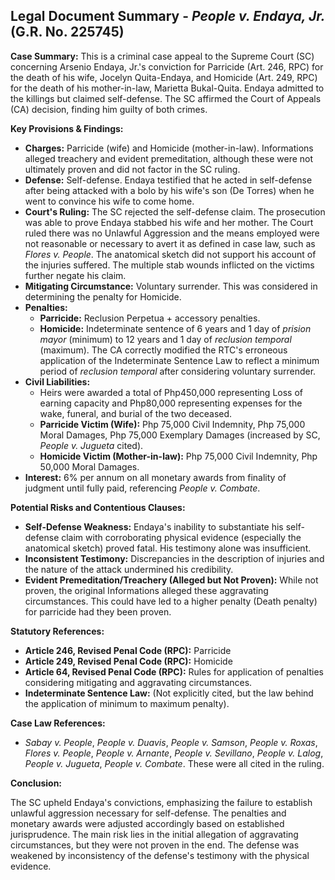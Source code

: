 ## Legal Document Summary - *People v. Endaya, Jr.* (G.R. No. 225745)

**Case Summary:** This is a criminal case appeal to the Supreme Court (SC) concerning Arsenio Endaya, Jr.'s conviction for Parricide (Art. 246, RPC) for the death of his wife, Jocelyn Quita-Endaya, and Homicide (Art. 249, RPC) for the death of his mother-in-law, Marietta Bukal-Quita. Endaya admitted to the killings but claimed self-defense. The SC affirmed the Court of Appeals (CA) decision, finding him guilty of both crimes.

**Key Provisions & Findings:**

*   **Charges:** Parricide (wife) and Homicide (mother-in-law).  Informations alleged treachery and evident premeditation, although these were not ultimately proven and did not factor in the SC ruling.
*   **Defense:** Self-defense.  Endaya testified that he acted in self-defense after being attacked with a bolo by his wife's son (De Torres) when he went to convince his wife to come home.
*   **Court's Ruling:** The SC rejected the self-defense claim.  The prosecution was able to prove Endaya stabbed his wife and her mother. The Court ruled there was no Unlawful Aggression and the means employed were not reasonable or necessary to avert it as defined in case law, such as *Flores v. People*. The anatomical sketch did not support his account of the injuries suffered. The multiple stab wounds inflicted on the victims further negate his claim.
*   **Mitigating Circumstance:** Voluntary surrender.  This was considered in determining the penalty for Homicide.
*   **Penalties:**
    *   **Parricide:** Reclusion Perpetua + accessory penalties.
    *   **Homicide:** Indeterminate sentence of 6 years and 1 day of *prision mayor* (minimum) to 12 years and 1 day of *reclusion temporal* (maximum).  The CA correctly modified the RTC's erroneous application of the Indeterminate Sentence Law to reflect a minimum period of *reclusion temporal* after considering voluntary surrender.
*   **Civil Liabilities:**
    *   Heirs were awarded a total of Php450,000 representing Loss of earning capacity and Php80,000 representing expenses for the wake, funeral, and burial of the two deceased.
    *   **Parricide Victim (Wife):** Php 75,000 Civil Indemnity, Php 75,000 Moral Damages, Php 75,000 Exemplary Damages (increased by SC, *People v. Jugueta* cited).
    *   **Homicide Victim (Mother-in-law):** Php 75,000 Civil Indemnity, Php 50,000 Moral Damages.
*   **Interest:** 6% per annum on all monetary awards from finality of judgment until fully paid, referencing *People v. Combate*.

**Potential Risks and Contentious Clauses:**

*   **Self-Defense Weakness:** Endaya's inability to substantiate his self-defense claim with corroborating physical evidence (especially the anatomical sketch) proved fatal.  His testimony alone was insufficient.
*   **Inconsistent Testimony:** Discrepancies in the description of injuries and the nature of the attack undermined his credibility.
*   **Evident Premeditation/Treachery (Alleged but Not Proven):** While not proven, the original Informations alleged these aggravating circumstances. This could have led to a higher penalty (Death penalty) for parricide had they been proven.

**Statutory References:**

*   **Article 246, Revised Penal Code (RPC):** Parricide
*   **Article 249, Revised Penal Code (RPC):** Homicide
*   **Article 64, Revised Penal Code (RPC):** Rules for application of penalties considering mitigating and aggravating circumstances.
*   **Indeterminate Sentence Law:** (Not explicitly cited, but the law behind the application of minimum to maximum penalty).

**Case Law References:**

*   *Sabay v. People*, *People v. Duavis*, *People v. Samson*, *People v. Roxas*, *Flores v. People*, *People v. Arnante*, *People v. Sevillano*, *People v. Lalog*, *People v. Jugueta*, *People v. Combate*.
    These were all cited in the ruling.

**Conclusion:**

The SC upheld Endaya's convictions, emphasizing the failure to establish unlawful aggression necessary for self-defense. The penalties and monetary awards were adjusted accordingly based on established jurisprudence. The main risk lies in the initial allegation of aggravating circumstances, but they were not proven in the end. The defense was weakened by inconsistency of the defense's testimony with the physical evidence.
